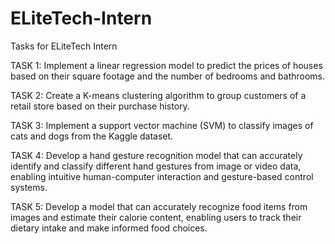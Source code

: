 # ELiteTech-Intern
Tasks for ELiteTech Intern

TASK 1: 
Implement a linear regression model to predict the prices of houses based on their square footage and the number of bedrooms and bathrooms.


TASK 2:
Create a K-means clustering algorithm to group customers of a retail store based on their purchase history.


TASK 3:
Implement a support vector machine (SVM) to classify images of cats and dogs from the Kaggle dataset.


TASK 4:
Develop a hand gesture recognition model that can accurately identify and classify different hand gestures from image or video data, enabling intuitive human-computer interaction and gesture-based control systems.


TASK 5:
Develop a model that can accurately recognize food items from images and estimate their calorie content, enabling users to track their dietary intake and make informed food choices.
